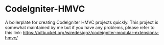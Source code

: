 # CodeIgniter-HMVC
A boilerplate for creating CodeIgniter HMVC projects quickly. This project is somewhat maintained by me but if you have any problems, please refer to this link: https://bitbucket.org/wiredesignz/codeigniter-modular-extensions-hmvc/
